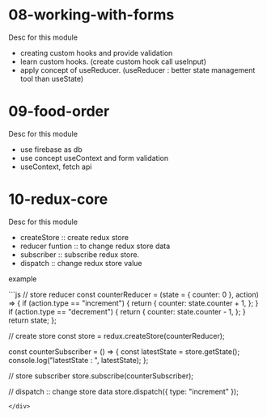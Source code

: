 <h1>08-working-with-forms</h1>
<div>
  <p>Desc for this module</p>
  <ul>
    <li>creating custom hooks and provide validation</li>
    <li>learn custom hooks. (create custom hook call useInput)</li>
    <li>apply concept of useReducer. (useReducer : better state management tool than useState)</li>
  </ul>
</div>

<h1>09-food-order</h1>
<div>
  <p>Desc for this module</p>
  <ul>
    <li>use firebase as db</li>
    <li>use concept useContext and form validation</li>
    <li>useContext, fetch api</li>
  </ul>
</div>

<h1>10-redux-core</h1>
<div>
  <p>Desc for this module</p>
  <ul>
    <li>createStore :: create redux store</li>
    <li>reducer funtion :: to change redux store data</li>
    <li>subscriber :: subscribe redux store.</li>
    <li>dispatch :: change redux store value</li>
  </ul>
  <p>example</p>
```js
// store reducer
const counterReducer = (state = { counter: 0 }, action) => {
  if (action.type == "increment") {
    return {
      counter: state.counter + 1,
    };
  }
  if (action.type == "decrement") {
    return {
      counter: state.counter - 1,
    };
  }
  return state;
};

// create store
const store = redux.createStore(counterReducer);

const counterSubscriber = () => {
  const latestState = store.getState();
  console.log("latestState : ", latestState);
};

// store subscriber
store.subscribe(counterSubscriber);

// dispatch :: change store data
store.dispatch({ type: "increment" });

```
</div>
